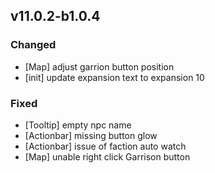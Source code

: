 
## v11.0.2-b1.0.4 ##

### Changed ###
* [Map] adjust garrion button position
* [init] update expansion text to expansion 10

### Fixed ###
* [Tooltip] empty npc name
* [Actionbar] missing button glow
* [Actionbar] issue of faction auto watch
* [Map] unable right click Garrison button